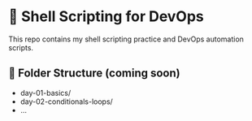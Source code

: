 # 🐚 Shell Scripting for DevOps

This repo contains my shell scripting practice and DevOps automation scripts.

## 📁 Folder Structure (coming soon)
- day-01-basics/
- day-02-conditionals-loops/
- ...


